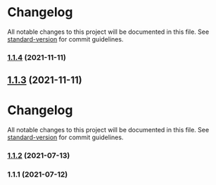 # Changelog

All notable changes to this project will be documented in this file. See [standard-version](https://github.com/conventional-changelog/standard-version) for commit guidelines.

### [1.1.4](https://github.com/koatty/koatty_core/compare/v1.1.2...v1.1.4) (2021-11-11)

## [1.1.3](https://github.com/koatty/koatty_core/compare/v1.1.2...v1.1.3) (2021-11-11)



# Changelog

All notable changes to this project will be documented in this file. See [standard-version](https://github.com/conventional-changelog/standard-version) for commit guidelines.

### [1.1.2](https://github.com/koatty/koatty_core/compare/v1.1.1...v1.1.2) (2021-07-13)

### 1.1.1 (2021-07-12)
